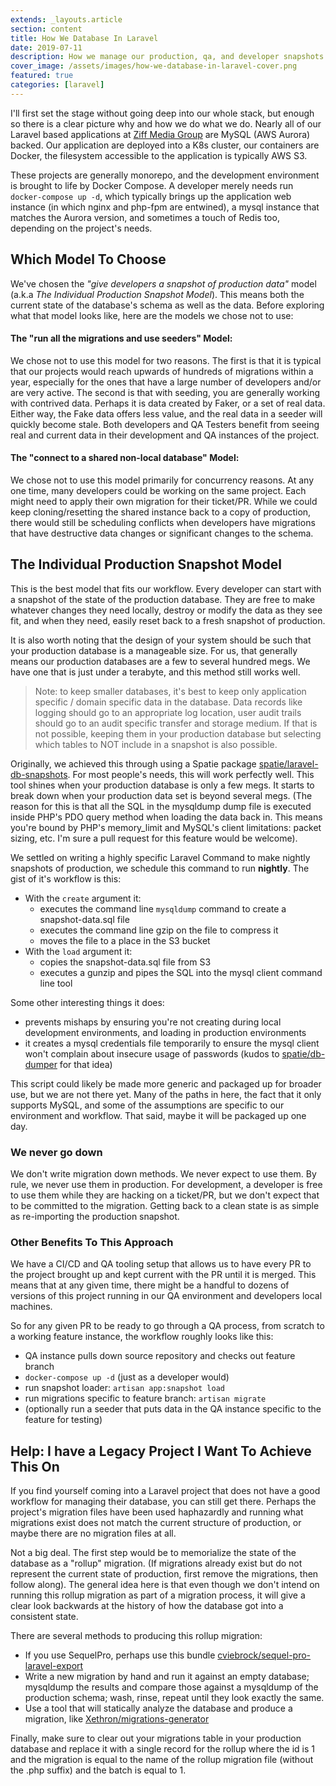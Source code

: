 ```yaml
---
extends: _layouts.article
section: content
title: How We Database In Laravel
date: 2019-07-11
description: How we manage our production, qa, and developer snapshots for our Laravel Projects 
cover_image: /assets/images/how-we-database-in-laravel-cover.png
featured: true
categories: [laravel]
---
```


I'll first set the stage without going deep into our whole stack, but enough so there is a clear picture why and how we do what we do.  Nearly all of our Laravel based applications at [Ziff Media Group](https://www.ziffdavis.com) are MySQL (AWS Aurora) backed.  Our application are deployed into a K8s cluster, our containers are Docker, the filesystem accessible to the application is typically AWS S3.

These projects are generally monorepo, and the development environment is brought to life by Docker Compose. A developer merely needs run `docker-compose up -d`, which typically brings up the application web instance (in which nginx and php-fpm are entwined), a mysql instance that matches the Aurora version, and sometimes a touch of Redis too, depending on the project's needs.

## Which Model To Choose

We've chosen the *"give developers a snapshot of production data"* model (a.k.a *The Individual Production Snapshot Model*). This means both the current state of the database's schema as well as the data. Before exploring what that model looks like, here are the models we chose not to use:

#### The "run all the migrations and use seeders" Model:

We chose not to use this model for two reasons.  The first is that it is typical that our projects would reach upwards of hundreds of migrations within a year, especially for the ones that have a large number of developers and/or are very active.  The second is that with seeding, you are generally working with contrived data.  Perhaps it is data created by Faker, or a set of real data. Either way, the Fake data offers less value, and the real data in a seeder will quickly become stale.  Both developers and QA Testers benefit from seeing real and current data in their development and QA instances of the project.

#### The "connect to a shared non-local database" Model:

We chose not to use this model primarily for concurrency reasons.  At any one time, many developers could be working on the same project.  Each might need to apply their own migration for their ticket/PR.  While we could keep cloning/resetting the shared instance back to a copy of production, there would still be scheduling conflicts when developers have migrations that have destructive data changes or significant changes to the schema.

## The Individual Production Snapshot Model

This is the best model that fits our workflow. Every developer can start with a snapshot of the state of the production database. They are free to make whatever changes they need locally, destroy or modify the data as they see fit, and when they need, easily reset back to a fresh snapshot of production.

It is also worth noting that the design of your system should be such that your production database is a manageable size.  For us, that generally means our production databases are a few to several hundred megs. We have one that is just under a terabyte, and this method still works well.

> Note: to keep smaller databases, it's best to keep only application specific / domain specific data in the database. Data records like logging should go to an appropriate log location, user audit trails should go to an audit specific transfer and storage medium.  If that is not possible, keeping them in your production database but selecting which tables to NOT include in a snapshot is also possible.

Originally, we achieved this through using a Spatie package [spatie/laravel-db-snapshots](https://github.com/spatie/laravel-db-snapshots). For most people's needs, this will work perfectly well. This tool shines when your production database is only a few megs.  It starts to break down when your production data set is beyond several megs. (The reason for this is that all the SQL in the mysqldump dump file is executed inside PHP's PDO query method when loading the data back in. This means you're bound by PHP's memory_limit and MySQL's client limitations: packet sizing, etc. I'm sure a pull request for this feature would be welcome).

We settled on writing a highly specific Laravel Command to make nightly snapshots of production, we schedule this command to run **nightly**.  The gist of it's workflow is this:

- With the `create` argument it:
    - executes the command line `mysqldump` command to create a snapshot-data.sql file
    - executes the command line gzip on the file to compress it
    - moves the file to a place in the S3 bucket
- With the `load` argument it:
    - copies the snapshot-data.sql file from S3
    - executes a gunzip and pipes the SQL into the mysql client command line tool

Some other interesting things it does:

- prevents mishaps by ensuring you're not creating during local development environments, and loading in production environments
- it creates a mysql credentials file temporarily to ensure the mysql client won't complain about insecure usage of passwords (kudos to [spatie/db-dumper](https://github.com/spatie/db-dumper) for that idea)

<script src="https://gist.github.com/ralphschindler/f29eba49eed76d384210a59daf900020.js"></script>

This script could likely be made more generic and packaged up for broader use, but we are not there yet. Many of the paths in here, the fact that it only supports MySQL, and some of the assumptions are specific to our environment and workflow. That said, maybe it will be packaged up one day.

### We never go down

We don't write migration down methods. We never expect to use them. By rule, we never use them in production.  For development, a developer is free to use them while they are hacking on a ticket/PR, but we don't expect that to be committed to the migration.  Getting back to a clean state is as simple as re-importing the production snapshot.

### Other Benefits To This Approach

We have a CI/CD and QA tooling setup that allows us to have every PR to the project brought up and kept current with the PR until it is merged.  This means that at any given time, there might be a handful to dozens of versions of this project running in our QA environment and developers local machines.

So for any given PR to be ready to go through a QA process, from scratch to a working feature instance, the workflow roughly looks like this:

- QA instance pulls down source repository and checks out feature branch
- `docker-compose up -d` (just as a developer would)
- run snapshot loader: `artisan app:snapshot load`
- run migrations specific to feature branch: `artisan migrate`
- (optionally run a seeder that puts data in the QA instance specific to the feature for testing)

## Help: I have a Legacy Project I Want To Achieve This On

If you find yourself coming into a Laravel project that does not have a good workflow for managing their database, you can still get there.  Perhaps the project's migration files have been used haphazardly and running what migrations exist does not match the current structure of production, or maybe there are no migration files at all.

Not a big deal. The first step would be to memorialize the state of the database as a "rollup" migration. (If migrations already exist but do not represent the current state of production, first remove the migrations, then follow along).  The general idea here is that even though we don't intend on running this rollup migration as part of a migration process, it will give a clear look backwards at the history of how the database got into a consistent state.

There are several methods to producing this rollup migration:

- If you use SequelPro, perhaps use this bundle [cviebrock/sequel-pro-laravel-export](https://github.com/cviebrock/sequel-pro-laravel-export)
- Write a new migration by hand and run it against an empty database; mysqldump the results and compare those against a mysqldump of the production schema; wash, rinse, repeat until they look exactly the same.
- Use a tool that will statically analyze the database and produce a migration, like [Xethron/migrations-generator](https://github.com/Xethron/migrations-generator)

Finally, make sure to clear out your migrations table in your production database and replace it with a single record for the rollup where the id is 1 and the migration is equal to the name of the rollup migration file (without the .php suffix) and the batch is equal to 1.

